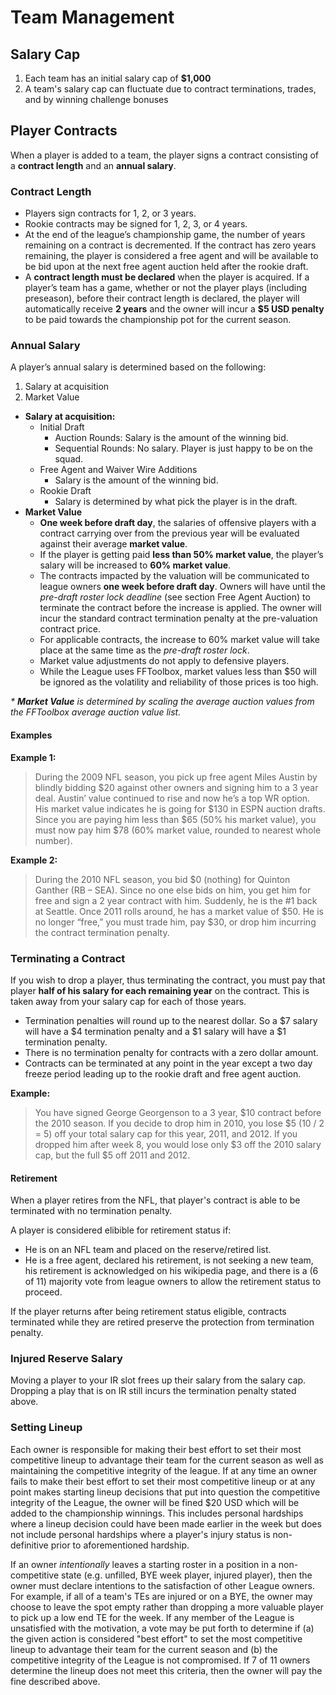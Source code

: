 # Team Management

## Salary Cap

1. Each team has an initial salary cap of **$1,000**
2. A team's salary cap can fluctuate due to contract terminations, trades, and by winning challenge bonuses


## Player Contracts

When a player is added to a team, the player signs a contract consisting of a **contract length** and an **annual salary**.

### Contract Length

* Players sign contracts for 1, 2, or 3 years.
* Rookie contracts may be signed for 1, 2, 3, or 4 years.
* At the end of the league’s championship game, the number of years remaining on a contract is decremented.  If the contract has zero years remaining, the player is considered a free agent and will be available to be bid upon at the next free agent auction held after the rookie draft.
* A **contract length must be declared** when the player is acquired.  If a player’s team has a game, whether or not the player plays (including preseason), before their contract length is declared, the player will automatically receive **2 years** and the owner will incur a **$5 USD penalty** to be paid towards the championship pot for the current season.


### Annual Salary

A player’s annual salary is determined based on the following:

1.  Salary at acquisition
2.  Market Value

* **Salary at acquisition:**
    * Initial Draft
        * Auction Rounds: Salary is the amount of the winning bid.
        * Sequential Rounds: No salary.  Player is just happy to be on the squad.
    * Free Agent and Waiver Wire Additions
        * Salary is the amount of the winning bid.
    * Rookie Draft
        * Salary is determined by what pick the player is in the draft.
* **Market Value**
    * **One week before draft day**, the salaries of offensive players with a contract carrying over from the previous year will be evaluated against their average **market value**.
    * If the player is getting paid **less than 50% market value**, the player’s salary will be increased to **60% market value**.
    * The contracts impacted by the valuation will be communicated to league owners **one week before draft day**. Owners will have until the *pre-draft roster lock deadline* (see section Free Agent Auction) to terminate the contract before the increase is applied. The owner will incur the standard contract termination penalty at the pre-valuation contract price.
    * For applicable contracts, the increase to 60% market value will take place at the same time as the *pre-draft roster lock*.
    * Market value adjustments do not apply to defensive players.
    * While the League uses FFToolbox, market values less than $50 will be ignored as the volatility and reliability of those prices is too high.

*\* __Market Value__ is determined by scaling the average auction values from the FFToolbox average auction value list.*


#### Examples

**Example 1:**

> During the 2009 NFL season, you pick up free agent Miles Austin by blindly bidding $20 against other owners and signing him to a 3 year deal.  Austin’ value continued to rise and now he’s a top WR option.  His market value indicates he is going for $130 in ESPN auction drafts.  Since you are paying him less than $65 (50% his market value), you must now pay him $78 (60% market value, rounded to nearest whole number).

**Example 2:**

> During the 2010 NFL season, you bid $0 (nothing) for Quinton Ganther (RB – SEA).   Since no one else bids on him, you get him for free and sign a 2 year contract with him.  Suddenly, he is the #1 back at Seattle.  Once 2011 rolls around, he has a market value of $50.  He is no longer “free,” you must trade him, pay $30, or drop him incurring the contract termination penalty.


### Terminating a Contract

If you wish to drop a player, thus terminating the contract, you must pay that player **half of his salary for each remaining year** on the contract.  This is taken away from your salary cap for each of those years.

* Termination penalties will round up to the nearest dollar.  So a $7 salary will have a $4 termination penalty and a $1 salary will have a $1 termination penalty.
* There is no termination penalty for contracts with a zero dollar amount.
* Contracts can be terminated at any point in the year except a two day freeze period leading up to the rookie draft and free agent auction.

**Example:**

> You have signed George Georgenson to a 3 year, $10 contract before the 2010 season.  If you decide to drop him in 2010, you lose $5 (10 / 2 = 5) off your total salary cap for this year, 2011, and 2012.  If you dropped him after week 8, you would lose only $3 off the 2010 salary cap, but the full $5 off 2011 and 2012.

#### Retirement

When a player retires from the NFL, that player's contract is able to be terminated with no termination penalty.

A player is considered elibible for retirement status if:
* He is on an NFL team and placed on the reserve/retired list.
* He is a free agent, declared his retirement, is not seeking a new team, his retirement is acknowledged on his wikipedia page, and there is a (6 of 11) majority vote from league owners to allow the retirement status to proceed.

If the player returns after being retirement status eligible, contracts terminated while they are retired preserve the protection from termination penalty.

### Injured Reserve Salary

Moving a player to your IR slot frees up their salary from the salary cap.  Dropping a play that is on IR still incurs the termination penalty stated above.

### Setting Lineup

Each owner is responsible for making their best effort to set their most competitive lineup to advantage their team for the current season as well as maintaining the competitive integrity of the league. If at any time an owner fails to make their best effort to set their most competitive lineup or at any point makes starting lineup decisions that put into question the competitive integrity of the League, the owner will be fined $20 USD which will be added to the championship winnings. This includes personal hardships where a lineup decision could have been made earlier in the week but does not include personal hardships where a player's injury status is non-definitive prior to aforementioned hardship.

If an owner *intentionally* leaves a starting roster in a position in a non-competitive state (e.g. unfilled, BYE week player, injured player), then the owner must declare intentions to the satisfaction of other League owners. For example, if all of a team's TEs are injured or on a BYE, the owner may choose to leave the spot empty rather than dropping a more valuable player to pick up a low end TE for the week. If any member of the League is unsatisfied with the motivation, a vote may be put forth to determine if (a) the given action is considered "best effort" to set the most competitive lineup to advantage their team for the current season and (b) the competitive integrity of the League is not compromised. If 7 of 11 owners determine the lineup does not meet this criteria, then the owner will pay the fine described above.
